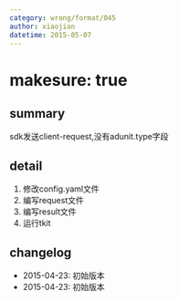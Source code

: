 ```yaml
---
category: wrong/format/045
author: xiaojian
datetime: 2015-05-07
---
```


# makesure: true

## summary

sdk发送client-request,没有adunit.type字段

## detail

1. 修改config.yaml文件
1. 编写request文件
1. 编写result文件
1. 运行tkit

## changelog

- 2015-04-23: 初始版本
- 2015-04-23: 初始版本
